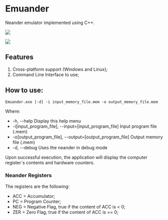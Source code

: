 # Emuander
Neander emulator implemented using C++.

![](https://github.com/azhow/Emuander/workflows/Windows%20Build%20CI/badge.svg)

![](https://github.com/azhow/Emuander/workflows/Unitests/badge.svg)

## Features
1. Cross-platform support (Windows and Linux);
2. Command Line Interface to use;

## How to use:
```
Emuander.exe [-d] -i input_memory_file.mem -o output_memory_file.mem
```

Where:
* -h, --help                        Display this help menu
* -i[input_program_file], --input=[input_program_file]      Input program file (.mem)
* -o[output_program_file], --output=[output_program_file]    Output memory file (.mem)
* -d, --debug                       Uses the neander in debug mode

Upon successful execution, the application will display the computer register`s contents and hardware counters.

### Neander Registers
The registers are the following:
* ACC = Accumulator;
* PC  = Program Counter;
* NEG = Negative Flag, true if the content of ACC is < 0;
* ZER = Zero Flag, true if the content of ACC is == 0;
